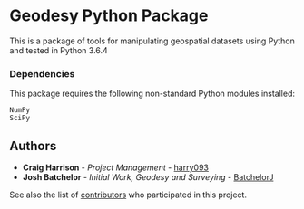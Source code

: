# Geodesy Python Package

This is a package of tools for manipulating geospatial datasets using Python and tested in Python 3.6.4

### Dependencies

This package requires the following non-standard Python modules installed:

```
NumPy
SciPy
```

## Authors

* **Craig Harrison** - *Project Management* - [harry093](https://github.com/harry093)
* **Josh Batchelor** - *Initial Work, Geodesy and Surveying* - [BatchelorJ](https://github.com/BatchelorJ)

See also the list of [contributors](https://github.com/GeoscienceAustralia/geodesy-package/graphs/contributors) who participated in this project.

